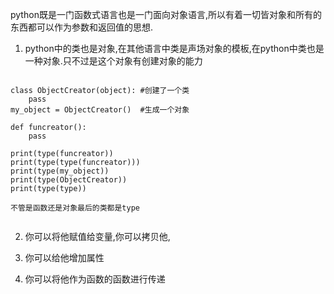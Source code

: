 python既是一门函数式语言也是一门面向对象语言,所以有着一切皆对象和所有的东西都可以作为参数和返回值的思想.
1. python中的类也是对象,在其他语言中类是声场对象的模板,在python中类也是一种对象.只不过是这个对象有创建对象的能力

```

class ObjectCreator(object): #创建了一个类
    pass
my_object = ObjectCreator()  #生成一个对象

def funcreator():
    pass
    
print(type(funcreator))
print(type(type(funcreator)))
print(type(my_object))
print(type(ObjectCreator))
print(type(type))

不管是函数还是对象最后的类都是type


````

2. 你可以将他赋值给变量,你可以拷贝他,



3. 你可以给他增加属性




4. 你可以将他作为函数的函数进行传递







